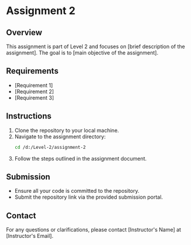 # Assignment 2

## Overview
This assignment is part of Level 2 and focuses on [brief description of the assignment]. The goal is to [main objective of the assignment].

## Requirements
- [Requirement 1]
- [Requirement 2]
- [Requirement 3]

## Instructions
1. Clone the repository to your local machine.
2. Navigate to the assignment directory:
    ```sh
    cd /d:/Level-2/assignment-2
    ```
3. Follow the steps outlined in the assignment document.

## Submission
- Ensure all your code is committed to the repository.
- Submit the repository link via the provided submission portal.

## Contact
For any questions or clarifications, please contact [Instructor's Name] at [Instructor's Email].
